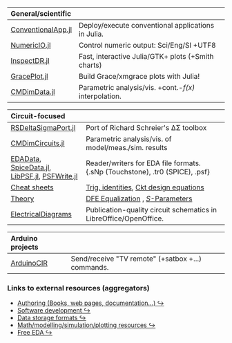 <!-- Reference-style links to make tables & lists more readable -->
[ConventionalApp]: <https://github.com/ma-laforge/ConventionalApp.jl>
[NumericIO]: <https://github.com/ma-laforge/NumericIO.jl>
[InspectDR]: <https://github.com/ma-laforge/InspectDR.jl>
[GracePlot]: <https://github.com/ma-laforge/GracePlot.jl>
[CMDimData]: <https://github.com/ma-laforge/CMDimData.jl>
[CMDimCircuits]: <https://github.com/ma-laforge/CMDimCircuits.jl>
[EDAData]: <https://github.com/ma-laforge/CMDimCircuits.jl/blob/master/doc/EDAData.md>
[SpiceData]: <https://github.com/ma-laforge/SpiceData.jl>
[LibPSF]: <https://github.com/ma-laforge/LibPSF.jl>
[PSFWrite]: <https://github.com/ma-laforge/PSFWrite.jl>
[RSDeltaSigmaPort]: <https://github.com/ma-laforge/RSDeltaSigmaPort.jl>

[ElectricalDiagrams]: <https://github.com/ma-laforge/ElectricalDiagrams>
[Cheatsheets]: <https://github.com/ma-laforge/DocsLaTeX_Electrical>
[CSTrig]: <https://raw.githubusercontent.com/ma-laforge/DocsLaTeX_Electrical/master/RepoPDF/TrigIdentities.pdf>
[CSCkt]: <https://raw.githubusercontent.com/ma-laforge/DocsLaTeX_Electrical/master/RepoPDF/CktDesignEq.pdf>
[Theory]: <https://github.com/ma-laforge/DocsLaTeX_Electrical>
[TDFE]: <https://raw.githubusercontent.com/ma-laforge/DocsLaTeX_Electrical/master/RepoPDF/FilterDFE.pdf>
[TSParam]: <https://raw.githubusercontent.com/ma-laforge/DocsLaTeX_Electrical/master/RepoPDF/SParameters.pdf>

[ArduinoCIR]: <https://github.com/ma-laforge/ArduinoCIR>

[EXTauthoring]: <https://ma-laforge.github.io/extresouces/authoring>
[EXTsoftware]: <https://ma-laforge.github.io/extresouces/softwaredev>
[EXTdatastorage]: <https://ma-laforge.github.io/extresouces/datastoragefmt>
[EXTmodelling]: <https://ma-laforge.github.io/extresouces/modelling>
[EXTfreeEDA]: <https://ma-laforge.github.io/extresouces/freeeda>


| General/scientific |   |
| :--- | :--- |
| [ConventionalApp.jl][ConventionalApp] | Deploy/execute conventional applications in Julia. |
| [NumericIO.jl][NumericIO] | Control numeric output: Sci/Eng/SI +UTF8  |
| [InspectDR.jl][InspectDR] | Fast, interactive Julia/GTK+ plots (+Smith charts) |
| [GracePlot.jl][GracePlot] | Build Grace/xmgrace plots with Julia! |
| [CMDimData.jl][CMDimData] | Parametric analysis/vis. +cont.-<var>f(x)</var> interpolation. |

| Circuit-focused |   |
| :--- | :--- |
| [RSDeltaSigmaPort.jl][RSDeltaSigmaPort] | Port of Richard Schreier's &Delta;&Sigma; toolbox |
| [CMDimCircuits.jl][CMDimCircuits] | Parametric analysis/vis. of model/meas./sim. results |
| [EDAData], [SpiceData.jl][SpiceData], <br> [LibPSF.jl][LibPSF], [PSFWrite.jl][PSFWrite] | Reader/writers for EDA file formats.<br>{.sNp (Touchstone), .tr0 (SPICE), .psf} |
| [Cheat sheets][Cheatsheets] | [Trig. identities][CSTrig], [Ckt design equations][CSCkt] |
| [Theory] | [DFE Equalization][TDFE] , [<var>S</var>-Parameters][TSParam] |
| [ElectricalDiagrams] | Publication-quality circuit schematics in LibreOffice/OpenOffice. |

| Arduino projects |   |
| :--- | :--- |
| [ArduinoCIR] | Send/receive "TV remote" (+satbox +...) commands. |

### Links to external resources (aggregators)
 - [Authoring (Books, web pages, documentation...) &#x21AA;][EXTauthoring]
 - [Software development &#x21AA;][EXTsoftware]
 - [Data storage formats &#x21AA;][EXTdatastorage]
 - [Math/modelling/simulation/plotting resources &#x21AA;][EXTmodelling]
 - [Free EDA &#x21AA;][EXTfreeEDA]


<!--
**ma-laforge/ma-laforge** is a ✨ _special_ ✨ repository because its `README.md` (this file) appears on your GitHub profile.

Here are some ideas to get you started:

- 🔭 I’m currently working on ...
- 🌱 I’m currently learning ...
- 👯 I’m looking to collaborate on ...
- 🤔 I’m looking for help with ...
- 💬 Ask me about ...
- 📫 How to reach me: ...
- 😄 Pronouns: ...
- ⚡ Fun fact: ...
-->

